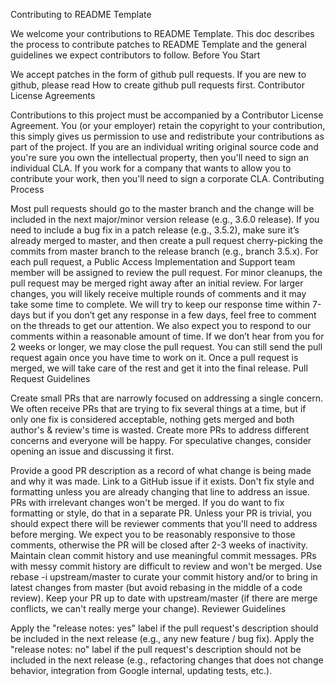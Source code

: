 Contributing to README Template

We welcome your contributions to README Template. This doc describes the process to contribute patches to README Template and the general guidelines we expect contributors to follow.
Before You Start

We accept patches in the form of github pull requests. If you are new to github, please read How to create github pull requests first.
Contributor License Agreements

Contributions to this project must be accompanied by a Contributor License Agreement. You (or your employer) retain the copyright to your contribution, this simply gives us permission to use and redistribute your contributions as part of the project.
If you are an individual writing original source code and you're sure you own the intellectual property, then you'll need to sign an individual CLA.
If you work for a company that wants to allow you to contribute your work, then you'll need to sign a corporate CLA.
Contributing Process

Most pull requests should go to the master branch and the change will be included in the next major/minor version release (e.g., 3.6.0 release). If you need to include a bug fix in a patch release (e.g., 3.5.2), make sure it’s already merged to master, and then create a pull request cherry-picking the commits from master branch to the release branch (e.g., branch 3.5.x).
For each pull request, a Public Access Implementation and Support team member will be assigned to review the pull request. For minor cleanups, the pull request may be merged right away after an initial review. For larger changes, you will likely receive multiple rounds of comments and it may take some time to complete. We will try to keep our response time within 7-days but if you don’t get any response in a few days, feel free to comment on the threads to get our attention. We also expect you to respond to our comments within a reasonable amount of time. If we don’t hear from you for 2 weeks or longer, we may close the pull request. You can still send the pull request again once you have time to work on it.
Once a pull request is merged, we will take care of the rest and get it into the final release.
Pull Request Guidelines

Create small PRs that are narrowly focused on addressing a single concern. We often receive PRs that are trying to fix several things at a time, but if only one fix is considered acceptable, nothing gets merged and both author's & review's time is wasted. Create more PRs to address different concerns and everyone will be happy.
For speculative changes, consider opening an issue and discussing it first. 

Provide a good PR description as a record of what change is being made and why it was made. Link to a GitHub issue if it exists.
Don't fix style and formatting unless you are already changing that line to address an issue. PRs with irrelevant changes won't be merged. If you do want to fix formatting or style, do that in a separate PR.
Unless your PR is trivial, you should expect there will be reviewer comments that you'll need to address before merging. We expect you to be reasonably responsive to those comments, otherwise the PR will be closed after 2-3 weeks of inactivity.
Maintain clean commit history and use meaningful commit messages. PRs with messy commit history are difficult to review and won't be merged. Use rebase -i upstream/master to curate your commit history and/or to bring in latest changes from master (but avoid rebasing in the middle of a code review).
Keep your PR up to date with upstream/master (if there are merge conflicts, we can't really merge your change).
Reviewer Guidelines

Apply the "release notes: yes" label if the pull request's description should be included in the next release (e.g., any new feature / bug fix). Apply the "release notes: no" label if the pull request's description should not be included in the next release (e.g., refactoring changes that does not change behavior, integration from Google internal, updating tests, etc.).

